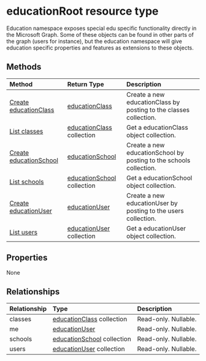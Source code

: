 # educationRoot resource type


Education namespace exposes special edu specific functionality directly in the Microsoft Graph.  Some of these objects can be found in other parts of the graph (users for instance),
but the education namespace will give education specific properties and features as extensions to these objects.

## Methods

| Method		   | Return Type	|Description|
|:---------------|:--------|:----------|
|[Create educationClass](../api/educationroot_post_classes.md) |[educationClass](educationclass.md)| Create a new educationClass by posting to the classes collection.|
|[List classes](../api/educationroot_list_classes.md) |[educationClass](educationclass.md) collection| Get a educationClass object collection.|
|[Create educationSchool](../api/educationroot_post_schools.md) |[educationSchool](educationschool.md)| Create a new educationSchool by posting to the schools collection.|
|[List schools](../api/educationroot_list_schools.md) |[educationSchool](educationschool.md) collection| Get a educationSchool object collection.|
|[Create educationUser](../api/educationroot_post_users.md) |[educationUser](educationuser.md)| Create a new educationUser by posting to the users collection.|
|[List users](../api/educationroot_list_users.md) |[educationUser](educationuser.md) collection| Get a educationUser object collection.|

## Properties
None

## Relationships
| Relationship | Type	|Description|
|:---------------|:--------|:----------|
|classes|[educationClass](educationclass.md) collection| Read-only. Nullable.|
|me|[educationUser](educationuser.md)| Read-only. Nullable.|
|schools|[educationSchool](educationschool.md) collection| Read-only. Nullable.|
|users|[educationUser](educationuser.md) collection| Read-only. Nullable.|

<!-- uuid: 8fcb5dbc-d5aa-4681-8e31-b001d5168d79
2015-10-25 14:57:30 UTC -->
<!-- {
  "type": "#page.annotation",
  "description": "educationRoot resource",
  "keywords": "",
  "section": "documentation",
  "tocPath": ""
}-->